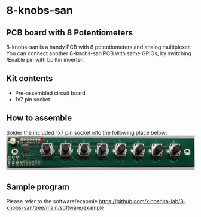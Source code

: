 # 8-knobs-san

## PCB board with 8 Potentiometers

8-knobs-san is a handy PCB with 8 potentiometers and analog multiplexer.
You can connect another 8-knobs-san PCB with same GPIOs, by switching /Enable pin with builtin inverter.

## Kit contents

- Pre-assembled circuit board
- 1x7 pin socket

## How to assemble

Solder the included 1x7 pin socket into the following place below:
![](./img/img.png)

## Sample program

Please refer to the software/exapmle <https://github.com/kinoshita-lab/8-knobs-san/tree/main/software/example>
